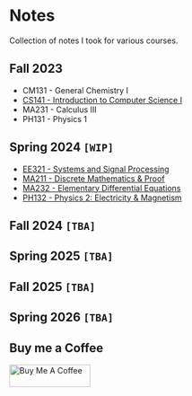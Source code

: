 # Notes
Collection of notes I took for various courses.

## Fall 2023
- CM131 - General Chemistry I
- [CS141 - Introduction to Computer Science I](f23/CS141.md)
- MA231 - Calculus III
- PH131 - Physics 1

## Spring 2024 `[WIP]`
- [EE321 - Systems and Signal Processing](s24/EE321.md)
- [MA211 - Discrete Mathematics & Proof](s24/MA211.md)
- [MA232 - Elementary Differential Equations](s24/MA232.md)
- [PH132 - Physics 2: Electricity & Magnetism](s24/PH132.md)

## Fall 2024 `[TBA]`
## Spring 2025 `[TBA]`
## Fall 2025 `[TBA]`
## Spring 2026 `[TBA]`

## Buy me a Coffee

<a href="https://www.buymeacoffee.com/nbracy" target="_blank"><img src="https://cdn.buymeacoffee.com/buttons/v2/default-red.png" alt="Buy Me A Coffee" style="height: 40px !important;width: 144px !important;" ></a>
